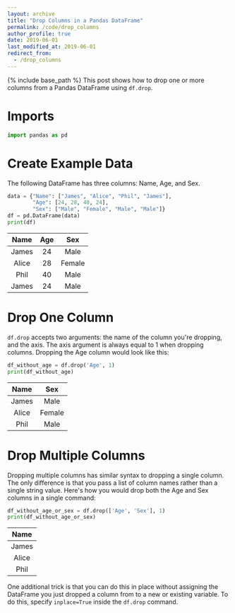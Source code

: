```yaml
---
layout: archive
title: "Drop Columns in a Pandas DataFrame"
permalink: /code/drop_columns
author_profile: true
date: 2019-06-01
last_modified_at: 2019-06-01	
redirect_from:
  - /drop_columns
---
```


{% include base_path %}
This post shows how to drop one or more columns from a Pandas DataFrame using `df.drop`. 

# Imports
```python
import pandas as pd
```

# Create Example Data

The following DataFrame has three columns: Name, Age, and Sex. 

```python
data = {"Name": ["James", "Alice", "Phil", "James"],
		"Age": [24, 28, 40, 24],
		"Sex": ["Male", "Female", "Male", "Male"]}
df = pd.DataFrame(data)
print(df)
```

**Name**|**Age**|**Sex**
:-----:|:-----:|:-----:
James|24|Male
Alice|28|Female
Phil|40|Male
James|24|Male

# Drop One Column

`df.drop` accepts two arguments: the name of the column you're dropping, and the axis. The axis argument is always equal to 1 when dropping columns. Dropping the Age column would look like this:

```python
df_without_age = df.drop('Age', 1)
print(df_without_age)
```

**Name**|**Sex**
:-----:|:-----:
James|Male
Alice|Female
Phil|Male

# Drop Multiple Columns

Dropping multiple columns has similar syntax to dropping a single column. The only difference is that you pass a list of column names rather than a single string value. Here's how you would drop both the Age and Sex columns in a single command:

```python
df_without_age_or_sex = df.drop(['Age', 'Sex'], 1)
print(df_without_age_or_sex)
```

**Name**|
:-----:|
James|
Alice|
Phil|

One additional trick is that you can do this in place without assigning the DataFrame you just dropped a column from to a new or existing variable. To do this, specify `inplace=True` inside the `df.drop` command. 


